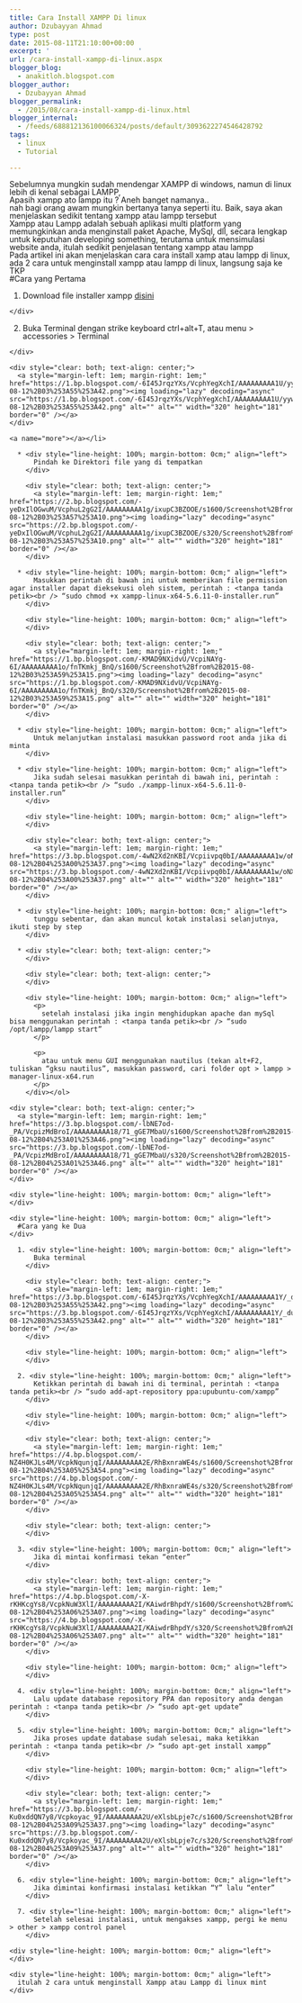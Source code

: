 ```yaml
---
title: Cara Install XAMPP Di linux
author: Dzubayyan Ahmad
type: post
date: 2015-08-11T21:10:00+00:00
excerpt: '						'
url: /cara-install-xampp-di-linux.aspx
blogger_blog:
  - anakitloh.blogspot.com
blogger_author:
  - Dzubayyan Ahmad
blogger_permalink:
  - /2015/08/cara-install-xampp-di-linux.html
blogger_internal:
  - /feeds/688812136100066324/posts/default/3093622274546428792
tags:
  - linux
  - Tutorial

---
```

<div style="line-height: 100%; margin-bottom: 0cm;" align="left">
  Sebelumnya mungkin sudah mendengar XAMPP di windows, namun di linux lebih di kenal sebagai LAMPP,
</div>

<div style="line-height: 100%; margin-bottom: 0cm;" align="left">
</div>

<div style="line-height: 100%; margin-bottom: 0cm;" align="left">
  Apasih xampp ato lampp itu ? Aneh banget namanya..
</div>

<div style="line-height: 100%; margin-bottom: 0cm;" align="left">
  nah bagi orang awam mungkin bertanya tanya seperti itu. Baik, saya akan menjelaskan sedikit tentang xampp atau lampp tersebut
</div>

<div style="line-height: 100%; margin-bottom: 0cm;" align="left">
</div>

<div style="line-height: 100%; margin-bottom: 0cm;" align="left">
  Xampp atau Lampp adalah sebuah aplikasi multi platform yang memungkinkan anda menginstall paket Apache, MySql, dll, secara lengkap untuk keputuhan developing something, terutama untuk mensimulasi website anda, itulah sedikit penjelasan tentang xampp atau lampp
</div>

<div style="line-height: 100%; margin-bottom: 0cm;" align="left">
</div>

<div style="line-height: 100%; margin-bottom: 0cm;" align="left">
  Pada artikel ini akan menjelaskan cara cara install xamp atau lampp di linux, ada 2 cara untuk menginstall xampp atau lampp di linux, langsung saja ke TKP
</div>

<div style="line-height: 100%; margin-bottom: 0cm;" align="left">
</div>

<div style="line-height: 100%; margin-bottom: 0cm;" align="left">
  #Cara yang Pertama
</div>

<div style="clear: both; text-align: center;">
</div>

  1. <div style="line-height: 100%; margin-bottom: 0cm;" align="left">
      Download file installer xampp <a href="https://www.apachefriends.org/download.html" target="_blank" rel="nofollow noopener noreferrer">disini</a>
    </div>

  2. <div style="line-height: 100%; margin-bottom: 0cm;" align="left">
      Buka Terminal dengan strike keyboard ctrl+alt+T, atau menu > accessories > Terminal
    </div>
    
    <div style="clear: both; text-align: center;">
      <a style="margin-left: 1em; margin-right: 1em;" href="https://1.bp.blogspot.com/-6I45JrqzYXs/VcphYegXchI/AAAAAAAAA1U/yywU_X5C5Po/s1600/Screenshot%2Bfrom%2B2015-08-12%2B03%253A55%253A42.png"><img loading="lazy" decoding="async" src="https://1.bp.blogspot.com/-6I45JrqzYXs/VcphYegXchI/AAAAAAAAA1U/yywU_X5C5Po/s320/Screenshot%2Bfrom%2B2015-08-12%2B03%253A55%253A42.png" alt="" alt="" width="320" height="181" border="0" /></a>
    </div>
    
    <a name="more"></a></li> 
    
      * <div style="line-height: 100%; margin-bottom: 0cm;" align="left">
          Pindah ke Direktori file yang di tempatkan
        </div>
        
        <div style="clear: both; text-align: center;">
          <a style="margin-left: 1em; margin-right: 1em;" href="https://2.bp.blogspot.com/-yeDxIlOGwuM/VcphuL2gG2I/AAAAAAAAA1g/ixupC3BZOOE/s1600/Screenshot%2Bfrom%2B2015-08-12%2B03%253A57%253A10.png"><img loading="lazy" decoding="async" src="https://2.bp.blogspot.com/-yeDxIlOGwuM/VcphuL2gG2I/AAAAAAAAA1g/ixupC3BZOOE/s320/Screenshot%2Bfrom%2B2015-08-12%2B03%253A57%253A10.png" alt="" alt="" width="320" height="181" border="0" /></a>
        </div>
    
      * <div style="line-height: 100%; margin-bottom: 0cm;" align="left">
          Masukkan perintah di bawah ini untuk memberikan file permission agar installer dapat dieksekusi oleh sistem, perintah : <tanpa tanda petik><br /> “sudo chmod +x xampp-linux-x64-5.6.11-0-installer.run”
        </div>
        
        <div style="line-height: 100%; margin-bottom: 0cm;" align="left">
        </div>
        
        <div style="clear: both; text-align: center;">
          <a style="margin-left: 1em; margin-right: 1em;" href="https://1.bp.blogspot.com/-KMAD9NXidvU/VcpiNAYg-6I/AAAAAAAAA1o/fnTKmkj_BnQ/s1600/Screenshot%2Bfrom%2B2015-08-12%2B03%253A59%253A15.png"><img loading="lazy" decoding="async" src="https://1.bp.blogspot.com/-KMAD9NXidvU/VcpiNAYg-6I/AAAAAAAAA1o/fnTKmkj_BnQ/s320/Screenshot%2Bfrom%2B2015-08-12%2B03%253A59%253A15.png" alt="" alt="" width="320" height="181" border="0" /></a>
        </div>
    
      * <div style="line-height: 100%; margin-bottom: 0cm;" align="left">
          Untuk melanjutkan instalasi masukkan password root anda jika di minta
        </div>
    
      * <div style="line-height: 100%; margin-bottom: 0cm;" align="left">
          Jika sudah selesai masukkan perintah di bawah ini, perintah : <tanpa tanda petik><br /> “sudo ./xampp-linux-x64-5.6.11-0-installer.run”
        </div>
        
        <div style="line-height: 100%; margin-bottom: 0cm;" align="left">
        </div>
        
        <div style="clear: both; text-align: center;">
          <a style="margin-left: 1em; margin-right: 1em;" href="https://3.bp.blogspot.com/-4wN2Xd2nKBI/Vcpiivpq0bI/AAAAAAAAA1w/oNXXyD5C0VE/s1600/Screenshot%2Bfrom%2B2015-08-12%2B04%253A00%253A37.png"><img loading="lazy" decoding="async" src="https://3.bp.blogspot.com/-4wN2Xd2nKBI/Vcpiivpq0bI/AAAAAAAAA1w/oNXXyD5C0VE/s320/Screenshot%2Bfrom%2B2015-08-12%2B04%253A00%253A37.png" alt="" alt="" width="320" height="181" border="0" /></a>
        </div>
    
      * <div style="line-height: 100%; margin-bottom: 0cm;" align="left">
          tunggu sebentar, dan akan muncul kotak instalasi selanjutnya, ikuti step by step
        </div>
    
      * <div style="clear: both; text-align: center;">
        </div>
        
        <div style="clear: both; text-align: center;">
        </div>
        
        <div style="line-height: 100%; margin-bottom: 0cm;" align="left">
          <p>
            setelah instalasi jika ingin menghidupkan apache dan mySql bisa menggunakan perintah : <tanpa tanda petik><br /> “sudo /opt/lampp/lampp start”
          </p>
          
          <p>
            atau untuk menu GUI menggunakan nautilus (tekan alt+F2, tuliskan “gksu nautilus”, masukkan password, cari folder opt > lampp > manager-linux-x64.run
          </p>
        </div></ol> 
    
    <div style="clear: both; text-align: center;">
      <a style="margin-left: 1em; margin-right: 1em;" href="https://3.bp.blogspot.com/-lbNE7od-_PA/VcpizMdBroI/AAAAAAAAA18/71_gGE7MbaU/s1600/Screenshot%2Bfrom%2B2015-08-12%2B04%253A01%253A46.png"><img loading="lazy" decoding="async" src="https://3.bp.blogspot.com/-lbNE7od-_PA/VcpizMdBroI/AAAAAAAAA18/71_gGE7MbaU/s320/Screenshot%2Bfrom%2B2015-08-12%2B04%253A01%253A46.png" alt="" alt="" width="320" height="181" border="0" /></a>
    </div>
    
    <div style="line-height: 100%; margin-bottom: 0cm;" align="left">
    </div>
    
    <div style="line-height: 100%; margin-bottom: 0cm;" align="left">
      #Cara yang ke Dua
    </div>
    
      1. <div style="line-height: 100%; margin-bottom: 0cm;" align="left">
          Buka terminal
        </div>
        
        <div style="clear: both; text-align: center;">
          <a style="margin-left: 1em; margin-right: 1em;" href="https://3.bp.blogspot.com/-6I45JrqzYXs/VcphYegXchI/AAAAAAAAA1Y/_dur34Hyto4/s1600/Screenshot%2Bfrom%2B2015-08-12%2B03%253A55%253A42.png"><img loading="lazy" decoding="async" src="https://3.bp.blogspot.com/-6I45JrqzYXs/VcphYegXchI/AAAAAAAAA1Y/_dur34Hyto4/s320/Screenshot%2Bfrom%2B2015-08-12%2B03%253A55%253A42.png" alt="" alt="" width="320" height="181" border="0" /></a>
        </div>
        
        <div style="line-height: 100%; margin-bottom: 0cm;" align="left">
        </div>
    
      2. <div style="line-height: 100%; margin-bottom: 0cm;" align="left">
          Ketikkan perintah di bawah ini di terminal, perintah : <tanpa tanda petik><br /> “sudo add-apt-repository ppa:upubuntu-com/xampp”
        </div>
        
        <div style="line-height: 100%; margin-bottom: 0cm;" align="left">
        </div>
        
        <div style="clear: both; text-align: center;">
          <a style="margin-left: 1em; margin-right: 1em;" href="https://4.bp.blogspot.com/-NZ4H0KJLs4M/VcpkNqunjqI/AAAAAAAAA2E/RhBxnraWE4s/s1600/Screenshot%2Bfrom%2B2015-08-12%2B04%253A05%253A54.png"><img loading="lazy" decoding="async" src="https://4.bp.blogspot.com/-NZ4H0KJLs4M/VcpkNqunjqI/AAAAAAAAA2E/RhBxnraWE4s/s320/Screenshot%2Bfrom%2B2015-08-12%2B04%253A05%253A54.png" alt="" alt="" width="320" height="181" border="0" /></a>
        </div>
        
        <div style="clear: both; text-align: center;">
        </div>
    
      3. <div style="line-height: 100%; margin-bottom: 0cm;" align="left">
          Jika di mintai konfirmasi tekan “enter”
        </div>
        
        <div style="clear: both; text-align: center;">
          <a style="margin-left: 1em; margin-right: 1em;" href="https://4.bp.blogspot.com/-X-rKHKcgYs8/VcpkNuW3XlI/AAAAAAAAA2I/KAiwdrBhpdY/s1600/Screenshot%2Bfrom%2B2015-08-12%2B04%253A06%253A07.png"><img loading="lazy" decoding="async" src="https://4.bp.blogspot.com/-X-rKHKcgYs8/VcpkNuW3XlI/AAAAAAAAA2I/KAiwdrBhpdY/s320/Screenshot%2Bfrom%2B2015-08-12%2B04%253A06%253A07.png" alt="" alt="" width="320" height="181" border="0" /></a>
        </div>
        
        <div style="line-height: 100%; margin-bottom: 0cm;" align="left">
        </div>
    
      4. <div style="line-height: 100%; margin-bottom: 0cm;" align="left">
          Lalu update database repository PPA dan repository anda dengan perintah : <tanpa tanda petik><br /> “sudo apt-get update”
        </div>
    
      5. <div style="line-height: 100%; margin-bottom: 0cm;" align="left">
          Jika proses update database sudah selesai, maka ketikkan perintah : <tanpa tanda petik><br /> “sudo apt-get install xampp”
        </div>
        
        <div style="line-height: 100%; margin-bottom: 0cm;" align="left">
        </div>
        
        <div style="clear: both; text-align: center;">
          <a style="margin-left: 1em; margin-right: 1em;" href="https://3.bp.blogspot.com/-Ku0xddQN7y8/Vcpkoyac_9I/AAAAAAAAA2U/eXlsbLpje7c/s1600/Screenshot%2Bfrom%2B2015-08-12%2B04%253A09%253A37.png"><img loading="lazy" decoding="async" src="https://3.bp.blogspot.com/-Ku0xddQN7y8/Vcpkoyac_9I/AAAAAAAAA2U/eXlsbLpje7c/s320/Screenshot%2Bfrom%2B2015-08-12%2B04%253A09%253A37.png" alt="" alt="" width="320" height="181" border="0" /></a>
        </div>
    
      6. <div style="line-height: 100%; margin-bottom: 0cm;" align="left">
          Jika dimintai konfirmasi instalasi ketikkan “Y” lalu “enter”
        </div>
    
      7. <div style="line-height: 100%; margin-bottom: 0cm;" align="left">
          Setelah selesai instalasi, untuk mengakses xampp, pergi ke menu > other > xampp control panel
        </div>
    
    <div style="line-height: 100%; margin-bottom: 0cm;" align="left">
    </div>
    
    <div style="line-height: 100%; margin-bottom: 0cm;" align="left">
      itulah 2 cara untuk menginstall Xampp atau Lampp di linux mint
    </div>